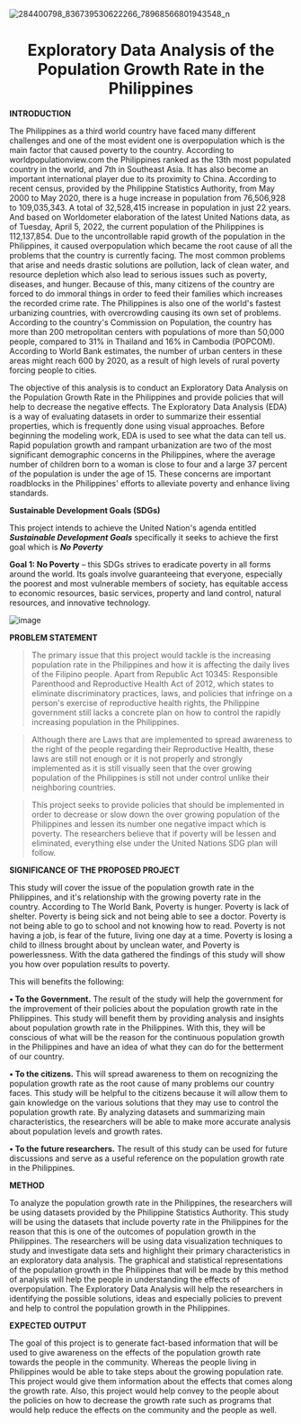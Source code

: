 ![284400798_836739530622266_78968566801943548_n](https://user-images.githubusercontent.com/102346894/170873468-b541718d-2611-4286-a5cf-7febd532e366.png)


<h1 align="center"> Exploratory Data Analysis of the Population Growth Rate in the Philippines</h1>

**INTRODUCTION**

<p class="text-justify"> The Philippines as a third world country have faced many different challenges and one of the most evident one is overpopulation which is the main factor that caused poverty to the country. According to worldpopulationview.com the Philippines ranked as the 13th most populated country in the world, and 7th in Southeast Asia. It has also become an important international player due to its proximity to China. According to recent census, provided by the Philippine Statistics Authority, from May 2000 to May 2020, there is a huge increase in population from 76,506,928 to 109,035,343. A total of 32,528,415 increase in population in just 22 years. And based on Worldometer elaboration of the latest United Nations data, as of Tuesday, April 5, 2022, the current population of the Philippines is 112,137,854. Due to the uncontrollable rapid growth of the population in the Philippines, it caused overpopulation which became the root cause of all the problems that the country is currently facing. The most common problems that arise and needs drastic solutions are pollution, lack of clean water, and resource depletion which also lead to serious issues such as poverty, diseases, and hunger. Because of this, many citizens of the country are forced to do immoral things in order to feed their families which increases the recorded crime rate. The Philippines is also one of the world's fastest urbanizing countries, with overcrowding causing its own set of problems. According to the country's Commission on Population, the country has more than 200 metropolitan centers with populations of more than 50,000 people, compared to 31% in Thailand and 16% in Cambodia (POPCOM). According to World Bank estimates, the number of urban centers in these areas might reach 600 by 2020, as a result of high levels of rural poverty forcing people to cities. 

The objective of this analysis is to conduct an Exploratory Data Analysis on the Population Growth Rate in the Philippines and provide policies that will help to decrease the negative effects. The Exploratory Data Analysis (EDA) is a way of evaluating datasets in order to summarize their essential properties, which is frequently done using visual approaches. Before beginning the modeling work, EDA is used to see what the data can tell us. Rapid population growth and rampant urbanization are two of the most significant demographic concerns in the Philippines, where the average number of children born to a woman is close to four and a large 37 percent of the population is under the age of 15. These concerns are important roadblocks in the Philippines' efforts to alleviate poverty and enhance living standards.

**Sustainable Development Goals (SDGs)**

This project intends to achieve the United Nation's agenda entitled ***Sustainable Development Goals*** specifically it seeks to achieve the first goal which is ***No Poverty***

**Goal 1: No Poverty** – this SDGs strives to eradicate poverty in all forms around the world. Its goals involve guaranteeing that everyone, especially the poorest and most vulnerable members of society, has equitable access to economic resources, basic services, property and land control, natural resources, and innovative technology.


![image](https://user-images.githubusercontent.com/102594912/170211296-a871b8bc-35f7-4038-82c2-492f4ebdccd6.png)



**PROBLEM STATEMENT**

> The primary issue that this project would tackle is the increasing population rate in the Philippines and how it is affecting the daily lives of the Filipino people. Apart from Republic Act 10345: Responsible Parenthood and Reproductive Health Act of 2012, which states to eliminate discriminatory practices, laws, and policies that infringe on a person's exercise of reproductive health rights, the Philippine government still lacks a concrete plan on how to control the rapidly increasing population in the Philippines. 

> Although there are Laws that are implemented to spread awareness to the right of the people regarding their Reproductive Health, these laws are still not enough or it is not properly and strongly implemented as it is still visually seen that the over growing population of the Philippines is still not under control unlike their neighboring countries.

> This project seeks to provide policies that should be implemented in order to decrease or slow down the over growing population of the Philippines and lessen its number one negative impact which is poverty. The researchers believe that if poverty will be lessen and eliminated, everything else under the United Nations SDG plan will follow. 

**SIGNIFICANCE OF THE PROPOSED PROJECT**

This study will cover the issue of the population growth rate in the Philippines, and it's relationship with the growing poverty rate in the country. According to The World Bank, Poverty is hunger. Poverty is lack of shelter. Poverty is being sick and not being able to see a doctor. Poverty is not being able to go to school and not knowing how to read. Poverty is not having a job, is fear of the future, living one day at a time. Poverty is losing a child to illness brought about by unclean water, and Poverty is powerlessness. With the data gathered the findings of this study will show you how over population results to poverty.

 This will benefits the following:

**•	To the Government.** The result of the study will help the government for the improvement of their policies about the population growth rate in the Philippines. This study will benefit them by providing analysis and insights about population growth rate in the Philippines. With this, they will be conscious of what will be the reason for the continuous population growth in the Philippines and have an idea of what they can do for the betterment of our country.

**•	To the citizens.** This will spread awareness to them on recognizing the population growth rate as the root cause of many problems our country faces. This study will be helpful to the citizens because it will allow them to gain knowledge on the various solutions that they may use to control the population growth rate. By analyzing datasets and summarizing main characteristics, the researchers will be able to make more accurate analysis about population levels and growth rates.

**•	To the future researchers.** The result of this study can be used for future discussions and serve as a useful reference on the population growth rate in the Philippines.



**METHOD**

To analyze the population growth rate in the Philippines, the researchers will be using datasets provided by the Philippine Statistics Authority. This study will be using the datasets that include poverty rate in the Philippines for the reason that this is one of the outcomes of population growth in the Philippines. The researchers will be using data visualization techniques to study and investigate data sets and highlight their primary characteristics in an exploratory data analysis. The graphical and statistical representations of the population growth in the Philippines that will be made by this method of analysis will help the people in understanding the effects of overpopulation. The Exploratory Data Analysis will help the researchers in identifying the possible solutions, ideas and especially policies to prevent and help to control the population growth in the Philippines.

**EXPECTED OUTPUT**

The goal of this project is to generate fact-based information that will be used to give awareness on the effects of the population growth rate towards the people in the community. Whereas the people living in Philippines would be able to take steps about the growing population rate. This project would give them information about the effects that comes along the growth rate. Also, this project would help convey to the people about the policies on how to decrease the growth rate such as programs that would help reduce the effects on the community and the people as well.

 </p>
